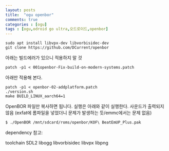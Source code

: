 ```yaml
---
layout: posts
title:  "ogu openbor"
comments: true
categories : [ogu]
tags : [ogu,odroid go ultra,오드로이드,openbor]
---
```


    sudo apt install libvpx-dev libvorbisidec-dev
    git clone https://github.com/DCurrent/openbor

아래는 빌드에러가 있으니 적용하지 말 것

    patch -p1 < 001openbor-Fix-build-on-modern-systems.patch  

아래만 적용해 본다.

    patch -p1 < openbor-02-addplatform.patch
    ./version.sh
    make BUILD_LINUX_aarch64=1


OpenBOR 파일만 복사하면 됩니다.
실행은 아래와 같이 실행한다. 사운드가 출력되지 않음 (exfat에 롬파일을 넣었더니 문제가 발생하는 듯/emmc에서는 문제 없음)

    $ ./OpenBOR /mnt/sdcard/roms/openbor/KOF\ BeatEmUP_Plus.pak

dependency 참고:

toolchain SDL2 libogg libvorbisidec libvpx libpng
